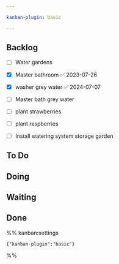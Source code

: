 ```yaml
---

kanban-plugin: basic

---
```


## Backlog

- [ ] Water gardens
- [x] Master bathroom ✅ 2023-07-26
- [x] washer grey water ✅ 2024-07-07
- [ ] Master bath grey water
- [ ] plant strawberries
- [ ] plant raspberries
- [ ] Install watering system storage garden


## To Do



## Doing



## Waiting



## Done





%% kanban:settings
```
{"kanban-plugin":"basic"}
```
%%
